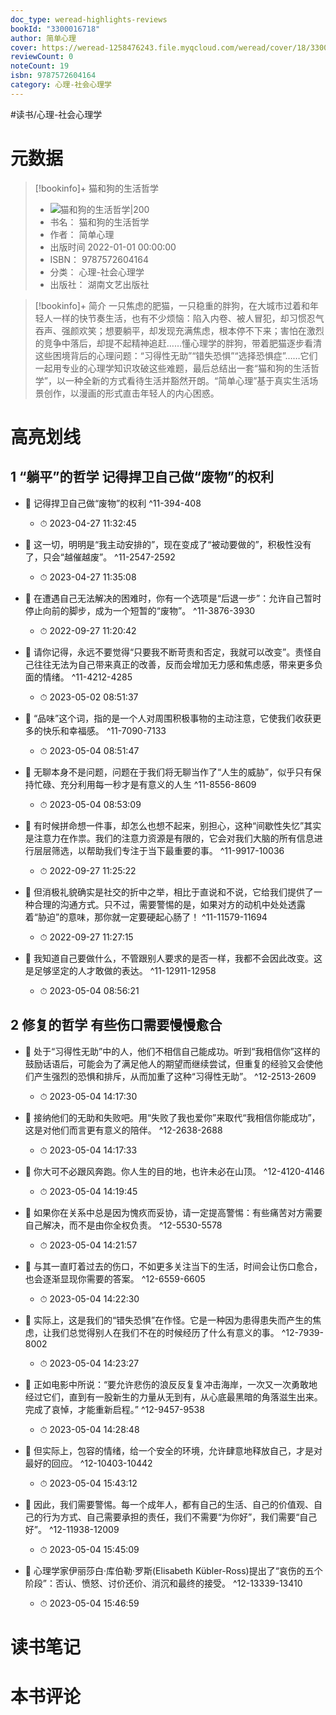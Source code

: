 ```yaml
---
doc_type: weread-highlights-reviews
bookId: "3300016718"
author: 简单心理
cover: https://weread-1258476243.file.myqcloud.com/weread/cover/18/3300016718/t7_3300016718.jpg
reviewCount: 0
noteCount: 19
isbn: 9787572604164
category: 心理-社会心理学
---
```


#读书/心理-社会心理学

# 元数据
> [!bookinfo]+ 猫和狗的生活哲学
> - ![ 猫和狗的生活哲学|200](https://weread-1258476243.file.myqcloud.com/weread/cover/18/3300016718/t7_3300016718.jpg)
> - 书名： 猫和狗的生活哲学
> - 作者： 简单心理
> - 出版时间 2022-01-01 00:00:00
> - ISBN： 9787572604164
> - 分类： 心理-社会心理学
> - 出版社： 湖南文艺出版社

> [!bookinfo]+ 简介
> 一只焦虑的肥猫，一只稳重的胖狗，在大城市过着和年轻人一样的快节奏生活，也有不少烦恼：陷入内卷、被人冒犯，却习惯忍气吞声、强颜欢笑；想要躺平，却发现充满焦虑，根本停不下来；害怕在激烈的竞争中落后，却提不起精神追赶……懂心理学的胖狗，带着肥猫逐步看清这些困境背后的心理问题：“习得性无助”“错失恐惧”“选择恐惧症”……它们一起用专业的心理学知识攻破这些难题，最后总结出一套“猫和狗的生活哲学”，以一种全新的方式看待生活并豁然开朗。“简单心理”基于真实生活场景创作，以漫画的形式直击年轻人的内心困惑。
# 高亮划线

## 1 “躺平”的哲学 记得捍卫自己做“废物”的权利


- 📌 记得捍卫自己做“废物”的权利 ^11-394-408
    - ⏱ 2023-04-27 11:32:45 

- 📌 这一切，明明是“我主动安排的”，现在变成了“被动要做的”，积极性没有了，只会“越催越废”。 ^11-2547-2592
    - ⏱ 2023-04-27 11:35:08 

- 📌 在遭遇自己无法解决的困难时，你有一个选项是“后退一步”：允许自己暂时停止向前的脚步，成为一个短暂的“废物”。 ^11-3876-3930
    - ⏱ 2022-09-27 11:20:42 

- 📌 请你记得，永远不要觉得“只要我不断苛责和否定，我就可以改变”。责怪自己往往无法为自己带来真正的改善，反而会增加无力感和焦虑感，带来更多负面的情绪。 ^11-4212-4285
    - ⏱ 2023-05-02 08:51:37 

- 📌 “品味”这个词，指的是一个人对周围积极事物的主动注意，它使我们收获更多的快乐和幸福感。 ^11-7090-7133
    - ⏱ 2023-05-04 08:51:47 

- 📌 无聊本身不是问题，问题在于我们将无聊当作了“人生的威胁”，似乎只有保持忙碌、充分利用每一秒才是有意义的人生 ^11-8556-8609
    - ⏱ 2023-05-04 08:53:09 

- 📌 有时候拼命想一件事，却怎么也想不起来，别担心，这种“间歇性失忆”其实是注意力在作祟。我们的注意力资源是有限的，它会对我们大脑的所有信息进行层层筛选，以帮助我们专注于当下最重要的事。 ^11-9917-10036
    - ⏱ 2022-09-27 11:25:22 

- 📌 但消极礼貌确实是社交的折中之举，相比于直说和不说，它给我们提供了一种合理的沟通方式。只不过，需要警惕的是，如果对方的动机中处处透露着“胁迫”的意味，那你就一定要硬起心肠了！ ^11-11579-11694
    - ⏱ 2022-09-27 11:27:15 

- 📌 我知道自己要做什么，不管跟别人要求的是否一样，我都不会因此改变。这是足够坚定的人才敢做的表达。 ^11-12911-12958
    - ⏱ 2023-05-04 08:56:21 
## 2 修复的哲学 有些伤口需要慢慢愈合


- 📌 处于“习得性无助”中的人，他们不相信自己能成功。听到“我相信你”这样的鼓励话语后，可能会为了满足他人的期望而继续尝试，但重复的经验又会使他们产生强烈的恐惧和排斥，从而加重了这种“习得性无助”。 ^12-2513-2609
    - ⏱ 2023-05-04 14:17:30 

- 📌 接纳他们的无助和失败吧。用“失败了我也爱你”来取代“我相信你能成功”，这是对他们而言更有意义的陪伴。 ^12-2638-2688
    - ⏱ 2023-05-04 14:17:33 

- 📌 你大可不必跟风奔跑。你人生的目的地，也许未必在山顶。 ^12-4120-4146
    - ⏱ 2023-05-04 14:19:45 

- 📌 如果你在关系中总是因为愧疚而妥协，请一定提高警惕：有些痛苦对方需要自己解决，而不是由你全权负责。 ^12-5530-5578
    - ⏱ 2023-05-04 14:21:57 

- 📌 与其一直盯着过去的伤口，不如更多关注当下的生活，时间会让伤口愈合，也会逐渐显现你需要的答案。 ^12-6559-6605
    - ⏱ 2023-05-04 14:22:30 

- 📌 实际上，这是我们的“错失恐惧”在作怪。它是一种因为患得患失而产生的焦虑，让我们总觉得别人在我们不在的时候经历了什么有意义的事。 ^12-7939-8002
    - ⏱ 2023-05-04 14:23:27 

- 📌 正如电影中所说：“要允许悲伤的浪反反复复冲击海岸，一次又一次勇敢地经过它们，直到有一股新生的力量从无到有，从心底最黑暗的角落滋生出来。完成了哀悼，才能重新启程。” ^12-9457-9538
    - ⏱ 2023-05-04 14:28:48 

- 📌 但实际上，包容的情绪，给一个安全的环境，允许肆意地释放自己，才是对最好的回应。 ^12-10403-10442
    - ⏱ 2023-05-04 15:43:12 

- 📌 因此，我们需要警惕。每一个成年人，都有自己的生活、自己的价值观、自己的行为方式、自己需要承担的责任，我们不需要“为你好”，我们需要“自己好”。 ^12-11938-12009
    - ⏱ 2023-05-04 15:45:09 

- 📌 心理学家伊丽莎白·库伯勒·罗斯(Elisabeth Kübler-Ross)提出了“哀伤的五个阶段”：否认、愤怒、讨价还价、消沉和最终的接受。 ^12-13339-13410
    - ⏱ 2023-05-04 15:46:59 
# 读书笔记

# 本书评论
